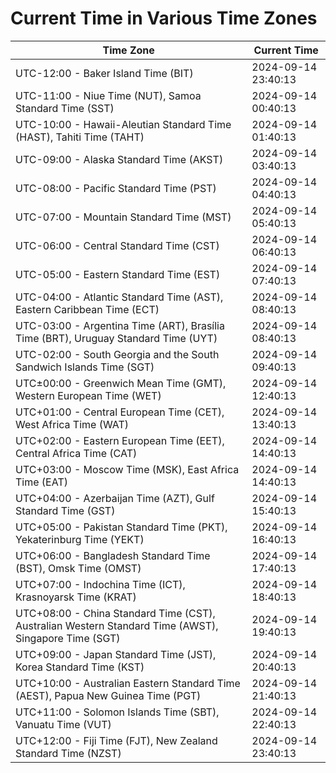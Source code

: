 # Current Time in Various Time Zones

| Time Zone | Current Time |
|-----------|--------------|
| UTC-12:00 - Baker Island Time (BIT) | 2024-09-14 23:40:13 |
| UTC-11:00 - Niue Time (NUT), Samoa Standard Time (SST) | 2024-09-14 00:40:13 |
| UTC-10:00 - Hawaii-Aleutian Standard Time (HAST), Tahiti Time (TAHT) | 2024-09-14 01:40:13 |
| UTC-09:00 - Alaska Standard Time (AKST) | 2024-09-14 03:40:13 |
| UTC-08:00 - Pacific Standard Time (PST) | 2024-09-14 04:40:13 |
| UTC-07:00 - Mountain Standard Time (MST) | 2024-09-14 05:40:13 |
| UTC-06:00 - Central Standard Time (CST) | 2024-09-14 06:40:13 |
| UTC-05:00 - Eastern Standard Time (EST) | 2024-09-14 07:40:13 |
| UTC-04:00 - Atlantic Standard Time (AST), Eastern Caribbean Time (ECT) | 2024-09-14 08:40:13 |
| UTC-03:00 - Argentina Time (ART), Brasília Time (BRT), Uruguay Standard Time (UYT) | 2024-09-14 08:40:13 |
| UTC-02:00 - South Georgia and the South Sandwich Islands Time (SGT) | 2024-09-14 09:40:13 |
| UTC±00:00 - Greenwich Mean Time (GMT), Western European Time (WET) | 2024-09-14 12:40:13 |
| UTC+01:00 - Central European Time (CET), West Africa Time (WAT) | 2024-09-14 13:40:13 |
| UTC+02:00 - Eastern European Time (EET), Central Africa Time (CAT) | 2024-09-14 14:40:13 |
| UTC+03:00 - Moscow Time (MSK), East Africa Time (EAT) | 2024-09-14 14:40:13 |
| UTC+04:00 - Azerbaijan Time (AZT), Gulf Standard Time (GST) | 2024-09-14 15:40:13 |
| UTC+05:00 - Pakistan Standard Time (PKT), Yekaterinburg Time (YEKT) | 2024-09-14 16:40:13 |
| UTC+06:00 - Bangladesh Standard Time (BST), Omsk Time (OMST) | 2024-09-14 17:40:13 |
| UTC+07:00 - Indochina Time (ICT), Krasnoyarsk Time (KRAT) | 2024-09-14 18:40:13 |
| UTC+08:00 - China Standard Time (CST), Australian Western Standard Time (AWST), Singapore Time (SGT) | 2024-09-14 19:40:13 |
| UTC+09:00 - Japan Standard Time (JST), Korea Standard Time (KST) | 2024-09-14 20:40:13 |
| UTC+10:00 - Australian Eastern Standard Time (AEST), Papua New Guinea Time (PGT) | 2024-09-14 21:40:13 |
| UTC+11:00 - Solomon Islands Time (SBT), Vanuatu Time (VUT) | 2024-09-14 22:40:13 |
| UTC+12:00 - Fiji Time (FJT), New Zealand Standard Time (NZST) | 2024-09-14 23:40:13 |
